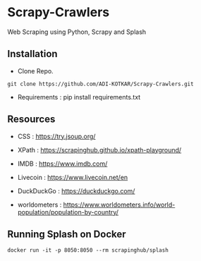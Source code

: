 # Scrapy-Crawlers
Web Scraping using Python, Scrapy and Splash

## Installation
- Clone Repo.
```
git clone https://github.com/ADI-KOTKAR/Scrapy-Crawlers.git
```
- Requirements : pip install requirements.txt

## Resources
- CSS : https://try.jsoup.org/
- XPath : https://scrapinghub.github.io/xpath-playground/

- IMDB : https://www.imdb.com/
- Livecoin : https://www.livecoin.net/en
- DuckDuckGo : https://duckduckgo.com/
- worldometers : https://www.worldometers.info/world-population/population-by-country/

## Running Splash on Docker
```
docker run -it -p 8050:8050 --rm scrapinghub/splash
```
